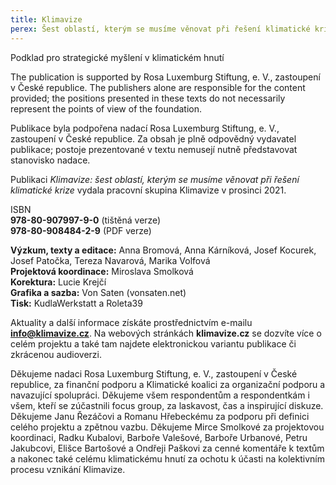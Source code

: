 ```yaml
---
title: Klimavize
perex: Šest oblastí, kterým se musíme věnovat při řešení klimatické krize
---
```


Podklad pro strategické myšlení v klimatickém hnutí

The publication is supported by Rosa Luxemburg Stiftung, e. V., zastoupení v České republice. The publishers alone are responsible for the content provided; the positions presented in these texts do not necessarily represent the points of view of the foundation.

Publikace byla podpořena nadací Rosa Luxemburg Stiftung, e. V., zastoupení v České republice. Za obsah je plně odpovědný vydavatel publikace; postoje prezentované v textu nemusejí nutně představovat stanovisko nadace.

Publikaci *Klimavize: šest oblastí, kterým se musíme věnovat při řešení klimatické krize* vydala pracovní skupina Klimavize v prosinci 2021.

ISBN  
**978-80-907997-9-0** (tištěná verze)  
**978-80-908484-2-9** (PDF verze)

**Výzkum, texty a editace:** Anna Bromová, Anna Kárníková, Josef Kocurek, Josef Patočka, Tereza Navarová, Marika Volfová  
**Projektová koordinace:** Miroslava Smolková  
**Korektura:** Lucie Krejčí  
**Grafika a sazba:** Von Saten (vonsaten.net)  
**Tisk:** KudlaWerkstatt a Roleta39

Aktuality a další informace získáte prostřednictvím e-mailu **info@klimavize.cz**. Na webových stránkách **klimavize.cz** se dozvíte více o celém projektu a také tam najdete elektronickou variantu publikace či zkrácenou audioverzi.

Děkujeme nadaci Rosa Luxemburg Stiftung, e. V., zastoupení v České republice, za finanční podporu a Klimatické koalici za organizační podporu a navazující spolupráci. Děkujeme všem respondentům a respondentkám i všem, kteří se zúčastnili focus group, za laskavost, čas a inspirující diskuze. Děkujeme Janu Řezáčovi a Romanu Hřebeckému za podporu při definici celého projektu a zpětnou vazbu. Děkujeme Mirce Smolkové za projektovou koordinaci, Radku Kubalovi, Barboře Valešové, Barboře Urbanové, Petru Jakubcovi, Elišce Bartošové a Ondřeji Paškovi za cenné komentáře k textům a nakonec také celému klimatickému hnutí za ochotu k účasti na kolektivním procesu vznikání Klimavize.
